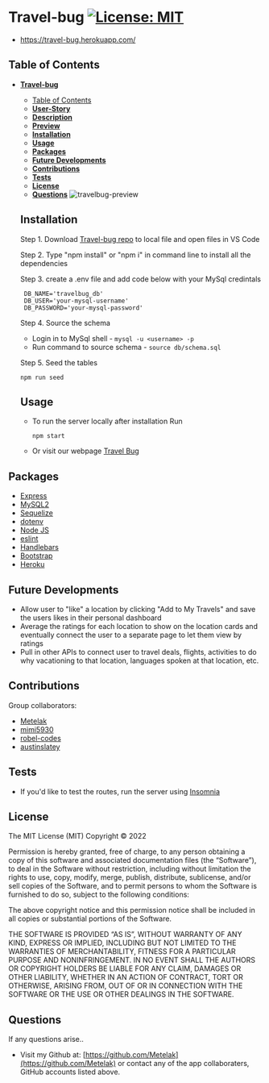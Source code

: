 # **Travel-bug**     [![License: MIT](https://img.shields.io/badge/License-MIT-yellow.svg)](https://opensource.org/licenses/MIT)
* https://travel-bug.herokuapp.com/

## Table of Contents

- [**Travel-bug**     ](#travel-bug-----)
  - [Table of Contents](#table-of-contents)
  - [**User-Story**](#user-story)
  - [**Description**](#description)
  - [**Preview**](#preview)
  - [**Installation**](#installation)
  - [**Usage**](#usage)
  - [**Packages**](#packages)
  - [**Future Developments**](#future-developments)
  - [**Contributions**](#contributions)
  - [**Tests**](#tests)
  - [**License**](#license)
  - [**Questions**](#questions)
![travelbug-preview](https://user-images.githubusercontent.com/94068596/157773143-4e26809c-d6e7-428f-9ae7-0de7cf5b188a.jpg)
  ## **Installation**
  Step 1. Download [Travel-bug repo](https://github.com/Metelak/Travel-bug) to local file and open files in VS Code

  Step 2. Type "npm install" or "npm i" in command line to install all the dependencies

  Step 3. create a .env file and add code below with your MySql credintals
  ```
   DB_NAME='travelbug_db'
   DB_USER='your-mysql-username'
   DB_PASSWORD='your-mysql-password'
  ```
  Step 4. Source the schema
  * Login in to MySql shell - ```mysql -u <username> -p ```
  * Run command to source schema - ``` source db/schema.sql ```

  Step 5. Seed the tables 
  ```
  npm run seed
  ```
  ## **Usage**
  * To run the server locally after installation Run
      ```
      npm start
     ```
  * Or visit our webpage [Travel Bug](https://travel-bug.herokuapp.com/)
## **Packages**
* [Express](http://expressjs.com/)
* [MySQL2](https://www.npmjs.com/package/mysql2)
* [Sequelize](https://www.npmjs.com/package/sequelize)
* [dotenv](https://www.npmjs.com/package/dotenv)
* [Node JS](https://nodejs.org/en/)
* [eslint](https://eslint.org/)
* [Handlebars](https://handlebarsjs.com/)
* [Bootstrap](https://getbootstrap.com/)
* [Heroku](https://id.heroku.com/)

## **Future Developments**
* Allow user to "like" a location by clicking "Add to My Travels" and save the users likes in their personal dashboard
* Average the ratings for each location to show on the location cards and eventually connect the user to a separate page to let them view by ratings
* Pull in other APIs to connect user to travel deals, flights, activities to do why vacationing to that location, languages spoken at that location, etc. 
 

## **Contributions**
Group collaborators:
* [Metelak](https://github.com/Metelak)
* [mimi5930](https://github.com/mimi5930)
* [robel-codes](https://github.com/robel-codes)
* [austinslatey](https://github.com/austinslatey)

## **Tests**
* If you'd like to test the routes, run the server using [Insomnia](https://insomnia.rest/plugins/insomnia-plugin-xml-json-response)

## **License** 
The MIT License (MIT)
Copyright © 2022 <copyright holders>

Permission is hereby granted, free of charge, to any person obtaining a copy of this software and associated documentation files (the “Software”), to deal in the Software without restriction, including without limitation the rights to use, copy, modify, merge, publish, distribute, sublicense, and/or sell copies of the Software, and to permit persons to whom the Software is furnished to do so, subject to the following conditions:

The above copyright notice and this permission notice shall be included in all copies or substantial portions of the Software.

THE SOFTWARE IS PROVIDED “AS IS”, WITHOUT WARRANTY OF ANY KIND, EXPRESS OR IMPLIED, INCLUDING BUT NOT LIMITED TO THE WARRANTIES OF MERCHANTABILITY, FITNESS FOR A PARTICULAR PURPOSE AND NONINFRINGEMENT. IN NO EVENT SHALL THE AUTHORS OR COPYRIGHT HOLDERS BE LIABLE FOR ANY CLAIM, DAMAGES OR OTHER LIABILITY, WHETHER IN AN ACTION OF CONTRACT, TORT OR OTHERWISE, ARISING FROM, OUT OF OR IN CONNECTION WITH THE SOFTWARE OR THE USE OR OTHER DEALINGS IN THE SOFTWARE.
  

## **Questions**

If any questions arise..

* Visit my Github at: [https://github.com/Metelak](https://github.com/Metelak) or contact any of the app collaboraters, GitHub accounts listed above.
